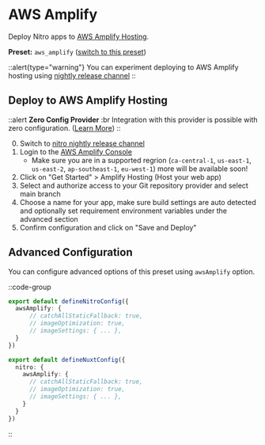 # AWS Amplify

Deploy Nitro apps to [AWS Amplify Hosting](https://aws.amazon.com/amplify/).

**Preset:** `aws_amplify` ([switch to this preset](/deploy/#changing-the-deployment-preset))

::alert{type="warning"}
You can experiment deploying to AWS Amplify hosting using [nightly release channel](https://nitro.unjs.io/guide/getting-started#nightly-release-channel)
::

## Deploy to AWS Amplify Hosting

::alert
**Zero Config Provider**
:br
Integration with this provider is possible with zero configuration. ([Learn More](/deploy/#zero-config-providers))
::

0. Switch to [nitro nightly release channel](https://nitro.unjs.io/guide/getting-started#nightly-release-channel)
1. Login to the [AWS Amplify Console](https://console.aws.amazon.com/amplify/)
    - Make sure you are in a supported regrion (`ca-central-1`, `us-east-1`, `us-east-2`, `ap-southeast-1`, `eu-west-1`) more will be available soon!
2. Click on "Get Started" > Amplify Hosting (Host your web app)
3. Select and authorize access to your Git repository provider and select main branch
4. Choose a name for your app, make sure build settings are auto detected and optionally set requirement environment variables under the advanced section
5. Confirm configuration and click on "Save and Deploy"


## Advanced Configuration

You can configure advanced options of this preset using `awsAmplify` option.

::code-group
```ts [nitro.config.ts]
export default defineNitroConfig({
  awsAmplify: {
      // catchAllStaticFallback: true,
      // imageOptimization: true,
      // imageSettings: { ... },
  }
})
```

```ts [nuxt.config.ts]
export default defineNuxtConfig({
  nitro: {
    awsAmplify: {
      // catchAllStaticFallback: true,
      // imageOptimization: true,
      // imageSettings: { ... },
    }
  }
})
```
::

